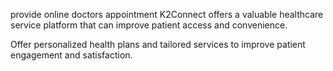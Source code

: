 provide online doctors appointment 
K2Connect offers a valuable healthcare service platform that can improve patient access and convenience.

Offer personalized health plans and tailored services to improve patient engagement and satisfaction.
